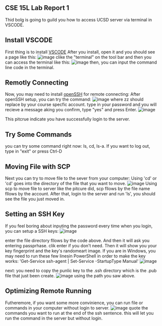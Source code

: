 ## CSE 15L Lab Report 1

Thid bolg is going to guild you how to access UCSD server via terminal in VSCODE.
## Install VSCODE
First thing is to install [VSCODE](https://code.visualstudio.com/)
After you install, open it and you should see a page like this:
![image](https://user-images.githubusercontent.com/46364362/149471159-d59ad599-57b9-4963-8aab-ab5d46ccb578.png)
clike the "terminal" on the tool bar and then you can access the terminal like this:
![image](https://user-images.githubusercontent.com/46364362/149471279-3dea224c-896c-48c9-88e3-2c4e8b4147c3.png)
then, you can input the command line code in the terminal.

## Remotly Connecting
Now, you may need to install [openSSH](https://docs.microsoft.com/en-us/windows-server/administration/openssh/openssh_install_firstuse) for remote connecting: 
After openSSH setup, you can try the command:
![image](https://user-images.githubusercontent.com/46364362/149472737-dff43ddf-8d76-4b83-9b23-50f16388e907.png)
where zz should replace by your course specfic account.
type in your password and you will recieve a message aking you confirm, type "yes" and press Enter.
![image](https://user-images.githubusercontent.com/46364362/149473631-08610ae9-bf3e-4fde-94d5-60c4dac232d1.png)

This pitcrue indicate you have successfully login to the server.

## Try Some Commands
you can try some command right now: ls, cd, ls-a. If you want to log out, type in "exit" or press Ctrl-D

## Moving File with SCP
Next you can try to move file to the sever from your computer:
Using 'cd' or 'cd' goes into the directory of the file that you want to move.
![image](https://user-images.githubusercontent.com/46364362/149475957-358436b6-c773-4f88-8394-05fc9ba4357b.png)
Using scp to move file to server like the pitcure did, scp fllows by the file name fllows by the account.
After that, login to the server and run 'ls', you should see the file you just moved in.

## Setting an SSH Key
If you feel boring about inputing the password every time when you login, you can setup a SSH keys:
![image](https://user-images.githubusercontent.com/46364362/149482006-b624ac89-80ba-4365-988c-46323ca47560.png)

enter the file directory fllows by the code above. And then it will ask you entering passprhase.
clik enter if you don't need.
Then it will show you your key fingerprint and the key's randomeart image.
If you are in Windows, you may need to run these few linesin PowerShell in order to make the key works:
'Get-Service ssh-agent | Set-Service -StartupType Manual'
![image](https://user-images.githubusercontent.com/46364362/149487559-47f1829c-cf19-4368-93b5-54e932551e8e.png)

next:
you need to copy the punlic key to the .ssh directory which is the .pub file that just been create.
![image](https://user-images.githubusercontent.com/46364362/149489194-08c1235f-e943-4d68-938b-7e8bcc39d2bb.png)
using the path you saw above.

## Optimizing Remote Running

Futheremore, if you want some more convinience, you can run file or commands in your computer without login to server.
![image](https://user-images.githubusercontent.com/46364362/149489882-beae9816-06f7-4cf0-8c5b-29d918461373.png)
quote the commands you want to run at the end of the ssh sentence. this will let you run the command in the server but without login.

